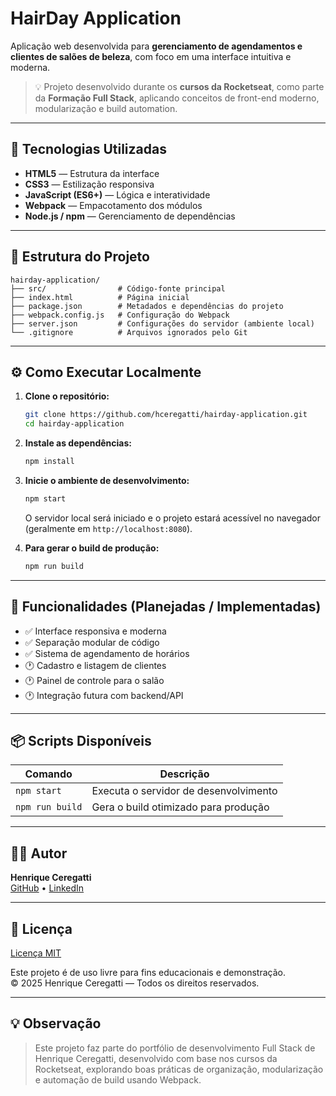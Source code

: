 # HairDay Application

Aplicação web desenvolvida para **gerenciamento de agendamentos e clientes de salões de beleza**, com foco em uma interface intuitiva e moderna.

> 💡 Projeto desenvolvido durante os **cursos da Rocketseat**, como parte da **Formação Full Stack**, aplicando conceitos de front-end moderno, modularização e build automation.

---

## 🚀 Tecnologias Utilizadas

- **HTML5** — Estrutura da interface  
- **CSS3** — Estilização responsiva  
- **JavaScript (ES6+)** — Lógica e interatividade  
- **Webpack** — Empacotamento dos módulos  
- **Node.js / npm** — Gerenciamento de dependências  

---

## 🧱 Estrutura do Projeto

```
hairday-application/
├── src/                # Código-fonte principal
├── index.html          # Página inicial
├── package.json        # Metadados e dependências do projeto
├── webpack.config.js   # Configuração do Webpack
├── server.json         # Configurações do servidor (ambiente local)
└── .gitignore          # Arquivos ignorados pelo Git
```

---

## ⚙️ Como Executar Localmente

1. **Clone o repositório:**

   ```bash
   git clone https://github.com/hceregatti/hairday-application.git
   cd hairday-application
   ```

2. **Instale as dependências:**

   ```bash
   npm install
   ```

3. **Inicie o ambiente de desenvolvimento:**

   ```bash
   npm start
   ```

   O servidor local será iniciado e o projeto estará acessível no navegador (geralmente em `http://localhost:8080`).

4. **Para gerar o build de produção:**

   ```bash
   npm run build
   ```

---

## 🎯 Funcionalidades (Planejadas / Implementadas)

- ✅ Interface responsiva e moderna  
- ✅ Separação modular de código  
- ✅ Sistema de agendamento de horários  
- 🕐 Cadastro e listagem de clientes  
- 🕐 Painel de controle para o salão  
- 🕐 Integração futura com backend/API  

---

## 📦 Scripts Disponíveis

| Comando | Descrição |
|----------|------------|
| `npm start` | Executa o servidor de desenvolvimento |
| `npm run build` | Gera o build otimizado para produção |

---

## 🧑‍💻 Autor

**Henrique Ceregatti**  
[GitHub](https://github.com/hceregatti) • [LinkedIn](https://linkedin.com/in/hceregatti)

---

## 📝 Licença

[Licença MIT](https://github.com/hceregatti/hairday-application/blob/main/LICENSE)

Este projeto é de uso livre para fins educacionais e demonstração.  
© 2025 Henrique Ceregatti — Todos os direitos reservados.

---

## 💡 Observação

> Este projeto faz parte do portfólio de desenvolvimento Full Stack de Henrique Ceregatti, desenvolvido com base nos cursos da Rocketseat, explorando boas práticas de organização, modularização e automação de build usando Webpack.
